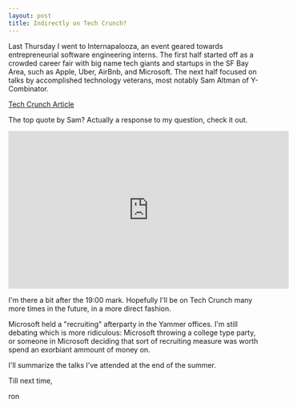 ```yaml
---
layout: post
title: Indirectly on Tech Crunch?
---
```


Last Thursday I went to Internapalooza, an event geared towards entrepreneurial software engineering interns. The first half started off as a crowded career fair with big name tech giants and startups in the SF Bay Area, such as Apple, Uber, AirBnb, and Microsoft. The next half focused on talks by accomplished technology veterans, most notably Sam Altman of Y-Combinator.

[Tech Crunch Article](http://techcrunch.com/2015/06/29/tech-visionaries-share-their-best-career-advice-with-interns/#.n9r5fj:AzYg)

The top quote by Sam? Actually a response to my question, check it out.

<iframe width="560" height="315" src="https://www.youtube.com/embed/_e5Rl50-RVk?list=PLVLV4oNhLThNN8Fns0mlX6WuT1VXdAFjK" frameborder="0" allowfullscreen></iframe>

I'm there a bit after the 19:00 mark. Hopefully I'll be on Tech Crunch many more times in the future, in a more direct fashion.

Microsoft held a "recruiting" afterparty in the Yammer offices. I'm still debating which is more ridiculous: Microsoft throwing a college type party, or someone in Microsoft deciding that sort of recruiting measure was worth spend an exorbiant ammount of money on.

I'll summarize the talks I've attended at the end of the summer.

Till next time,

ron